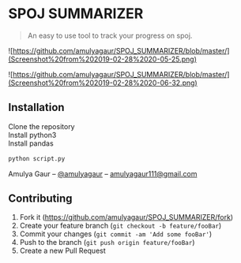 # SPOJ SUMMARIZER
> An easy to use tool to track your progress on spoj.

![https://github.com/amulyagaur/SPOJ_SUMMARIZER/blob/master/](Screenshot%20from%202019-02-28%2020-05-25.png)

![https://github.com/amulyagaur/SPOJ_SUMMARIZER/blob/master/](Screenshot%20from%202019-02-28%2020-06-32.png)

## Installation

Clone the repository<br>
Install python3 <br>
Install pandas

```sh
python script.py
```
Amulya Gaur – [@amulyagaur](https://github.com/amulyagaur) – amulyagaur111@gmail.com

## Contributing

1. Fork it (<https://github.com/amulyagaur/SPOJ_SUMMARIZER/fork>)
2. Create your feature branch (`git checkout -b feature/fooBar`)
3. Commit your changes (`git commit -am 'Add some fooBar'`)
4. Push to the branch (`git push origin feature/fooBar`)
5. Create a new Pull Request
